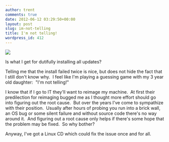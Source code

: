 ```yaml
---
author: trent
comments: true
date: 2012-06-12 03:29:50+00:00
layout: post
slug: im-not-telling
title: I'm not telling!
wordpress_id: 412
---
```


[![](http://veganmilitia.org/b/wp-content/uploads/2012/06/win-update-err-300x208.jpg)](http://veganmilitia.org/b/wp-content/uploads/2012/06/win-update-err.jpg)

Is what I get for dutifully installing all updates?

Telling me that the install failed twice is nice, but does not hide the fact that I still don't know why.  I feel like I'm playing a guessing game with my 3 year old daughter:  "I'm not telling!"

I know that if I go to IT they'll want to reimage my machine.  At first their predilection for reimaging bugged me as I thought more effort should go into figuring out the root cause.  But over the years I've come to sympathize with their position.  Usually after hours of probing you run into a brick wall, an OS bug or some silent failure and without source code there's no way around it.  And figuring out a root cause only helps if there's some hope that the problem may be fixed.  So why bother?

Anyway, I've got a Linux CD which could fix the issue once and for all.

[
](http://veganmilitia.org/b/wp-content/uploads/2012/06/win-update-err.jpg)
